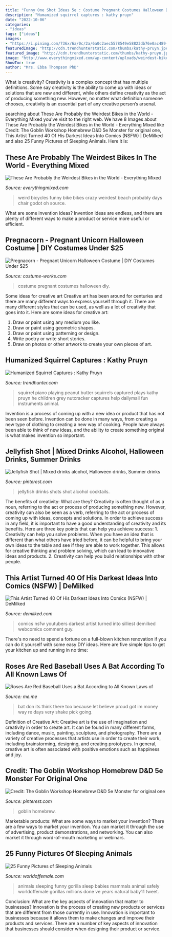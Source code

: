 ```yaml
---
title: "Funny One Shot Ideas 5e : Costume Pregnant Costumes Halloween Diy"
description: "Humanized squirrel captures : kathy pruyn"
date: "2022-10-06"
categories:
- "ideas"
tags: ["ideas"]
images:
- "https://i.pinimg.com/736x/6a/0c/2a/6a0c2aec5578549e58823db76e0ac489--san-juan-jellyfish.jpg"
featuredImage: "http://cdn.trendhunterstatic.com/thumbs/kathy-pruyn.jpeg"
featured_image: "http://cdn.trendhunterstatic.com/thumbs/kathy-pruyn.jpeg"
image: "http://www.everythingmixed.com/wp-content/uploads/weirdest-bike-19-630x472.jpg"
ShowToc: true
author: "Mrs. Ebba Thompson PhD"
---
```



What is creativity?
Creativity is a complex concept that has multiple definitions. Some say creativity is the ability to come up with ideas or solutions that are new and different, while others define creativity as the act of producing something new. However, no matter what definition someone chooses, creativity is an essential part of any creative person’s arsenal.

	

		
searching about These Are Probably the Weirdest Bikes in the World - Everything Mixed you've visit to the right web. We have 8 Images about These Are Probably the Weirdest Bikes in the World - Everything Mixed like Credit: The Goblin Workshop Homebrew D&amp;D 5e Monster for original one, This Artist Turned 40 Of His Darkest Ideas Into Comics (NSFW) | DeMilked and also 25 Funny Pictures of Sleeping Animals. Here it is:
		
    
## These Are Probably The Weirdest Bikes In The World - Everything Mixed

<img loading=lazy src="http://www.everythingmixed.com/wp-content/uploads/weirdest-bike-19-630x472.jpg" onerror="this.onerror=null;this.src='https://tse3.mm.bing.net/th?id=OIP.5IZAGVUPI-OzA2i1-FOqrQHaFj&amp;pid=15.1';" alt="These Are Probably the Weirdest Bikes in the World - Everything Mixed">

_Source: everythingmixed.com_

>weird bicycles funny bike bikes crazy weirdest beach probably days chair godot oh source. 

	

What are some invention ideas?
Invention ideas are endless, and there are plenty of different ways to make a product or service more useful or efficient.

    
## Pregnacorn - Pregnant Unicorn Halloween Costume | DIY Costumes Under $25

<img loading=lazy src="https://photos.costume-works.com/full/pregnacorn.jpg" onerror="this.onerror=null;this.src='https://tse2.mm.bing.net/th?id=OIP.4JhTeXqem0XF5faw32XmAAHaKk&amp;pid=15.1';" alt="Pregnacorn - Pregnant Unicorn Halloween Costume | DIY Costumes Under $25">

_Source: costume-works.com_

>costume pregnant costumes halloween diy. 

	

Some ideas for creative art
Creative art has been around for centuries and there are many different ways to express yourself through it. There are many different styles that can be used, as well as a lot of creativity that goes into it. Here are some ideas for creative art:
1) Draw or paint using any medium you like.
2) Draw or paint using geometric shapes.
3) Draw or paint using patterning or design.
4) Write poetry or write short stories.
5) Draw on photos or other artwork to create your own pieces of art.

    
## Humanized Squirrel Captures : Kathy Pruyn

<img loading=lazy src="http://cdn.trendhunterstatic.com/thumbs/kathy-pruyn.jpeg" onerror="this.onerror=null;this.src='https://tse3.mm.bing.net/th?id=OIP.2XqdT6XGiWWyDAKAf8jExgHaEt&amp;pid=15.1';" alt="Humanized Squirrel Captures : Kathy Pruyn">

_Source: trendhunter.com_

>squirrel piano playing peanut butter squirrels captured plays kathy pruyn he children grey nutcracker captures help dailymail fun instruments animal. 

	

Invention is a process of coming up with a new idea or product that has not been seen before. Invention can be done in many ways, from creating a new type of clothing to creating a new way of cooking. People have always been able to think of new ideas, and the ability to create something original is what makes invention so important.

    
## Jellyfish Shot | Mixed Drinks Alcohol, Halloween Drinks, Summer Drinks

<img loading=lazy src="https://i.pinimg.com/736x/6a/0c/2a/6a0c2aec5578549e58823db76e0ac489--san-juan-jellyfish.jpg" onerror="this.onerror=null;this.src='https://tse2.mm.bing.net/th?id=OIP.NsCsJawk7EkaaYIIEC8eOAHaMW&amp;pid=15.1';" alt="Jellyfish Shot | Mixed drinks alcohol, Halloween drinks, Summer drinks">

_Source: pinterest.com_

>jellyfish drinks shots shot alcohol cocktails. 

	

The benefits of creativity: What are they?
Creativity is often thought of as a noun, referring to the act or process of producing something new. However, creativity can also be seen as a verb, referring to the act or process of coming up with ideas, concepts and solutions. In order to achieve success in any field, it is important to have a good understanding of creativity and its benefits. Here are three key points that can help you achieve success: 1. Creativity can help you solve problems. When you have an idea that is different than what others have tried before, it can be helpful to bring your own ideas to the table and see if they are able to work together. This allows for creative thinking and problem solving, which can lead to innovative ideas and products. 2. Creativity can help you build relationships with other people.

    
## This Artist Turned 40 Of His Darkest Ideas Into Comics (NSFW) | DeMilked

<img loading=lazy src="https://www.demilked.com/magazine/wp-content/uploads/2018/10/5bb32b3146293-Dystopia-143-5babba35b2e93__880.jpg" onerror="this.onerror=null;this.src='https://tse3.mm.bing.net/th?id=OIP.Qqlh8eRO6Xw45cWS81xwSwHaHa&amp;pid=15.1';" alt="This Artist Turned 40 Of His Darkest Ideas Into Comics (NSFW) | DeMilked">

_Source: demilked.com_

>comics nsfw youtubers darkest artist turned into silliest demilked webcomics comment guy. 

	

There's no need to spend a fortune on a full-blown kitchen renovation if you can do it yourself with some easy DIY ideas. Here are five simple tips to get your kitchen up and running in no time: 

    
## Roses Are Red Baseball Uses A Bat According To All Known Laws Of

<img loading=lazy src="https://pics.me.me/thumb_roses-are-red-baseball-uses-a-bat-according-to-all-63456477.png" onerror="this.onerror=null;this.src='https://tse2.mm.bing.net/th?id=OIP.Tk-cabqKL9HBoNfTTIU8cwAAAA&amp;pid=15.1';" alt="Roses Are Red Baseball Uses a Bat According to All Known Laws of">

_Source: me.me_

>bat don its think there too because let believe proud got im money way re days very shake pick going. 

	

Definition of Creative Art:
Creative art is the use of imagination and creativity in order to create art. It can be found in many different forms, including dance, music, painting, sculpture, and photography. There are a variety of creative processes that artists use in order to create their work, including brainstorming, designing, and creating prototypes. In general, creative art is often associated with positive emotions such as happiness and joy.

    
## Credit: The Goblin Workshop Homebrew D&amp;D 5e Monster For Original One

<img loading=lazy src="https://i.pinimg.com/736x/2c/bc/4e/2cbc4eb937bffa2e04548bac32e7618e.jpg" onerror="this.onerror=null;this.src='https://tse2.mm.bing.net/th?id=OIP.NbJLV51pJ4EkrRyHwQGJcwHaHV&amp;pid=15.1';" alt="Credit: The Goblin Workshop Homebrew D&amp;D 5e Monster for original one">

_Source: pinterest.com_

>goblin homebrew. 

	

Marketable products: What are some ways to market your invention?
There are a few ways to market your invention. You can market it through the use of advertising, product demonstrations, and networking. You can also market it through word-of-mouth marketing or webinars.

    
## 25 Funny Pictures Of Sleeping Animals

<img loading=lazy src="https://www.worldoffemale.com/wp-content/uploads/2010/09/sleeping-animals-gorilla-and-baby11.jpg" onerror="this.onerror=null;this.src='https://tse3.mm.bing.net/th?id=OIP.azmlvDWaN_p5-BtbO725RQHaE7&amp;pid=15.1';" alt="25 Funny Pictures of Sleeping Animals">

_Source: worldoffemale.com_

>animals sleeping funny gorilla sleep babies mammals animal safely worldoffemale gorillas millions done ve years natural baby11 tweet. 

	

Conclusion: What are the key aspects of innovation that matter to businesses?
Innovation is the process of creating new products or services that are different from those currently in use. Innovation is important to businesses because it allows them to make changes and improve their products and services. There are a number of key aspects of innovation that businesses should consider when designing their product or service.

